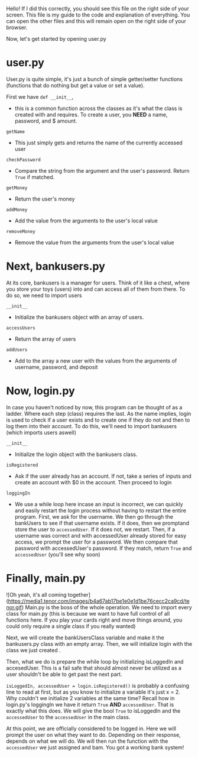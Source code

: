 Hello! If I did this correctly, you should see this file on the right side of your screen. This file is my guide to the code and explanation of everything. You can open the other files and this will remain open on the right side of your browser.


Now, let's get started by opening user.py

# user.py 
User.py is quite simple, it's just a bunch of simple getter/setter functions (functions that do nothing but get a value or set a value). 

First we have ```def __init__```, 
* this is a common function across the classes as it's what the class is created with and requires. To create a user, you **NEED** a name, password, and $ amount. 

```getName```
* This just simply gets and returns the name of the currently accessed user

```checkPassword```
* Compare the string from the argument and the user's password. Return ```True``` if matched.

```getMoney```
* Return the user's money 

```addMoney```
* Add the value from the arguments to the user's local value

```removeMoney```
* Remove the value from the arguments from the user's local value

# Next, bankusers.py
At its core, bankusers is a manager for users. Think of it like a chest, where you store your toys (users) into and can access all of them from there. To do so, we need to import users

```__init__```
* Initialize the bankusers object with an array of users.

```accessUsers```
* Return the array of users

```addUsers```
* Add to the array a new user with the values from the arguments of username, password, and deposit

# Now, login.py
In case you haven't noticed by now, this program can be thought of as a ladder. Where each step (class) requires the last. As the name implies, login is used to check if a user exists and to create one if they do not and then to log them into their account. To do this, we'll need to import bankusers (which imports users aswell)

```__init__```
* Initialize the login object with the bankusers class.

```isRegistered```
* Ask if the user already has an account. If not, take a series of inputs and create an account with $0 in the account. Then proceed to login

```loggingIn```
* We use a while loop here incase an input is incorrect, we can quickly and easily restart the login process without having to restart the entire program. First, we ask for the username. We then go through the bankUsers to see if that username exists. If it does, then we promptand store the user to ```accessedUser```. If it does not, we restart. Then, if a username was correct and with accessedUser already stored for easy access, we prompt the user for a password. We then compare that password with accessedUser's password. If they match, return ```True``` and ```accessedUser``` (you'll see why soon)

# Finally, main.py
![Oh yeah, it's all coming together] (https://media1.tenor.com/images/b4a67ab17be1e0e1d1be76cecc2ca9cd/tenor.gif)
Main.py is the boss of the whole operation. We need to import every class for main.py (this is because we want to have full control of all functions here. If you play your cards right and move things around, you could only require a single class if you really wanted)


Next, we will create the bankUsersClass variable and make it the bankusers.py class with an empty array. Then, we will intialize login with the class we just created .

Then, what we do is prepare the while loop by initializing isLoggedIn and accesedUser. This is a fail safe that should almost never be utilized as a user shouldn't be able to get past the next part.

```isLoggedIn, accessedUser = login.isRegistered()``` is probably a confusing line to read at first, but as you know to initialize a variable it's just x = 2. Why couldn't we initialize 2 variables at the same time? Recall how in login.py's loggingIn we have it return ```True``` **AND** ```accessedUser```. That is exactly what this does. We will give the bool ```True``` to isLoggedIn and the ```accessedUser``` to the ```accessedUser``` in the main class.

At this point, we are officially considered to be logged in. Here we will prompt the user on what they want to do. Depending on their response, depends on what we will do. We will then run the function with the ```accessedUser``` we just assigned and bam. You got a working bank system!